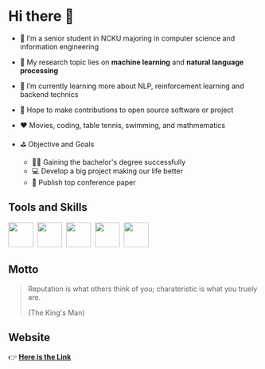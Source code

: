 # Hi there 👋

- 🔭 I’m a senior student in NCKU majoring in computer science and information engineering
- 🎯 My research topic lies on **machine learning** and **natural language processing**
- 🌱 I’m currently learning more about NLP, reinforcement learning and backend technics
- 👯 Hope to make contributions to open source software or project
- ❤️ Movies, coding, table tennis, swimming, and mathmematics
- ⛳️ Objective and Goals
  
  - 🧑‍🎓 Gaining the bachelor's degree successfully
  - 💻 Develop a big project making our life better
  - 📝 Publish top conference paper

## Tools and Skills 
<div>
<img src="https://upload.wikimedia.org/wikipedia/commons/thumb/c/c3/Python-logo-notext.svg/1869px-Python-logo-notext.svg.png" width="50" height="50">&nbsp
<img src="https://embed.zenn.studio/api/optimize-og-image/166c54c44235f24c5b04/https%3A%2F%2Fdiscuss.pytorch.org%2Fuploads%2Fdefault%2Foriginal%2F2X%2F1%2F15a7e2573aeb9e6ba8995f824d3b63171a433041.png" width="50" height="50">&nbsp
<img src="https://images.freeimages.com/fic/images/icons/2773/pictonic_free/512/prog_flask.png" width="50" height="50">&nbsp
<img src="https://brandslogos.com/wp-content/uploads/thumbs/c-logo-black-and-white.png" width="50" height="50">&nbsp
<img src="https://upload.wikimedia.org/wikipedia/commons/e/e2/Atom_1.0_icon.png" width="50" height="50">&nbsp
</div>

## Motto
> Reputation is what others think of you; charateristic is what you truely are.
> 
> (The King's Man)

## Website
👉 [**Here is the Link**](https://larrychen20011120.github.io/Portfolio)
